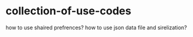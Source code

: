 # collection-of-use-codes
how to use shaired prefrences?
how to use json data file and sirelization?
